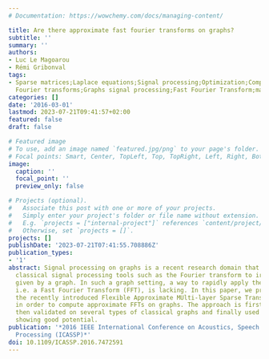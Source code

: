 ```yaml
---
# Documentation: https://wowchemy.com/docs/managing-content/

title: Are there approximate fast fourier transforms on graphs?
subtitle: ''
summary: ''
authors:
- Luc Le Magoarou
- Rémi Gribonval
tags:
- Sparse matrices;Laplace equations;Signal processing;Optimization;Complexity theory;Fast
  Fourier transforms;Graphs signal processing;Fast Fourier Transform;matrix factorization
categories: []
date: '2016-03-01'
lastmod: 2023-07-21T09:41:57+02:00
featured: false
draft: false

# Featured image
# To use, add an image named `featured.jpg/png` to your page's folder.
# Focal points: Smart, Center, TopLeft, Top, TopRight, Left, Right, BottomLeft, Bottom, BottomRight.
image:
  caption: ''
  focal_point: ''
  preview_only: false

# Projects (optional).
#   Associate this post with one or more of your projects.
#   Simply enter your project's folder or file name without extension.
#   E.g. `projects = ["internal-project"]` references `content/project/deep-learning/index.md`.
#   Otherwise, set `projects = []`.
projects: []
publishDate: '2023-07-21T07:41:55.708886Z'
publication_types:
- '1'
abstract: Signal processing on graphs is a recent research domain that seeks to extend
  classical signal processing tools such as the Fourier transform to irregular domains
  given by a graph. In such a graph setting, a way to rapidly apply the Fourier transform,
  i.e. a Fast Fourier Transform (FFT), is lacking. In this paper, we propose to leverage
  the recently introduced Flexible Approximate MUlti-layer Sparse Transforms (FAST)
  in order to compute approximate FFTs on graphs. The approach is first described,
  then validated on several types of classical graphs and finally used for fast filtering,
  showing good potential.
publication: '*2016 IEEE International Conference on Acoustics, Speech and Signal
  Processing (ICASSP)*'
doi: 10.1109/ICASSP.2016.7472591
---
```

